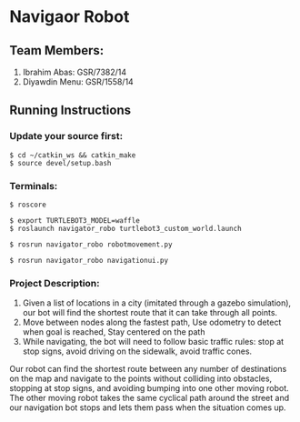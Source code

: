# Navigaor Robot

## Team Members: 

1) Ibrahim Abas: GSR/7382/14
2) Diyawdin Menu: GSR/1558/14




## Running Instructions 

### Update your source first:

```
$ cd ~/catkin_ws && catkin_make
$ source devel/setup.bash  
```


### Terminals:

```
$ roscore
```

```
$ export TURTLEBOT3_MODEL=waffle
$ roslaunch navigator_robo turtlebot3_custom_world.launch
```
```
$ rosrun navigator_robo robotmovement.py
```

```
$ rosrun navigator_robo navigationui.py
```


### Project Description: 

1) Given a list of locations in a city (imitated through a gazebo simulation), our bot will find the shortest route that it can take through all points. 
2) Move between nodes along the fastest path, Use odometry to detect when goal is reached, Stay centered on the path
3) While navigating, the bot will need to follow basic traffic rules: stop at stop signs, avoid driving on the sidewalk, avoid traffic cones. 

Our robot can find the shortest route between any number of destinations on the map and navigate to the points without colliding into obstacles, stopping at stop signs, and avoiding bumping into one other moving robot. The other moving robot takes the same cyclical path around the street and our navigation bot stops and lets them pass when the situation comes up. 

